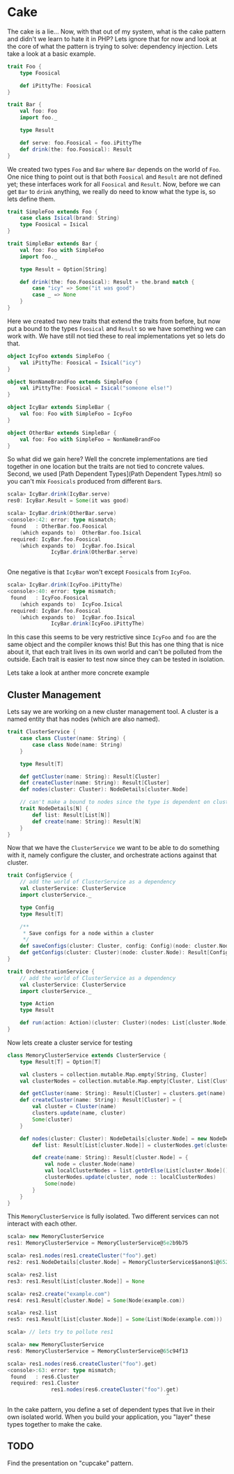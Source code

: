 # Cake
The cake is a lie...  Now, with that out of my system, what is the cake pattern and didn't we learn to hate it in PHP?  Lets ignore that for now and look at the core of what the pattern is trying to solve: dependency injection.  Lets take a look at a basic example.

```scala
trait Foo {
    type Foosical

    def iPittyThe: Foosical
}

trait Bar {
    val foo: Foo
    import foo._

    type Result

    def serve: foo.Foosical = foo.iPittyThe
    def drink(the: foo.Foosical): Result
}
```

We created two types `Foo` and `Bar` where `Bar` depends on the world of `Foo`.  One nice thing to point out is that both `Foosical` and `Result` are not defined yet; these interfaces work for all `Foosical` and `Result`.  Now, before we can get `Bar` to `drink` anything, we really do need to know what the type is, so lets define them.

```scala
trait SimpleFoo extends Foo {
    case class Isical(brand: String)
    type Foosical = Isical
}

trait SimpleBar extends Bar {
    val foo: Foo with SimpleFoo
    import foo._

    type Result = Option[String]

    def drink(the: foo.Foosical): Result = the.brand match {
        case "icy" => Some("it was good")
        case _ => None
    }
}
```

Here we created two new traits that extend the traits from before, but now put a bound to the types `Foosical` and `Result` so we have something we can work with.  We have still not tied these to real implementations yet so lets do that.

```scala
object IcyFoo extends SimpleFoo {
    val iPittyThe: Foosical = Isical("icy")
}

object NonNameBrandFoo extends SimpleFoo {
    val iPittyThe: Foosical = Isical("someone else!")
}

object IcyBar extends SimpleBar {
    val foo: Foo with SimpleFoo = IcyFoo
}

object OtherBar extends SimpleBar {
    val foo: Foo with SimpleFoo = NonNameBrandFoo
}
```

So what did we gain here?  Well the concrete implementations are tied together in one location but the traits are not tied to concrete values.  Second, we used [Path Dependent Types](Path Dependent Types.html) so you can't mix `Foosicals` produced from different `Bar`s.

```scala
scala> IcyBar.drink(IcyBar.serve)
res0: IcyBar.Result = Some(it was good)

scala> IcyBar.drink(OtherBar.serve)
<console>:42: error: type mismatch;
 found   : OtherBar.foo.Foosical
    (which expands to)  OtherBar.foo.Isical
 required: IcyBar.foo.Foosical
    (which expands to)  IcyBar.foo.Isical
              IcyBar.drink(OtherBar.serve)
                                    ^
```

One negative is that `IcyBar` won't except `Foosical`s from `IcyFoo`.

```scala
scala> IcyBar.drink(IcyFoo.iPittyThe)
<console>:40: error: type mismatch;
 found   : IcyFoo.Foosical
    (which expands to)  IcyFoo.Isical
 required: IcyBar.foo.Foosical
    (which expands to)  IcyBar.foo.Isical
              IcyBar.drink(IcyFoo.iPittyThe)
```

In this case this seems to be very restrictive since `IcyFoo` and `foo` are the same object and the compiler knows this!  But this has one thing that is nice about it, that each trait lives in its own world and can't be polluted from the outside.  Each trait is easier to test now since they can be tested in isolation.

Lets take a look at anther more concrete example

## Cluster Management
Lets say we are working on a new cluster management tool.  A cluster is a named entity that has nodes (which are also named).

```scala
trait ClusterService {
    case class Cluster(name: String) {
        case class Node(name: String)
    }

    type Result[T]

    def getCluster(name: String): Result[Cluster]
    def createCluster(name: String): Result[Cluster]
    def nodes(cluster: Cluster): NodeDetails[cluster.Node]

    // can't make a bound to nodes since the type is dependent on cluster
    trait NodeDetails[N] {
        def list: Result[List[N]]
        def create(name: String): Result[N]
    }
}
```

Now that we have the `ClusterService` we want to be able to do something with it, namely configure the cluster, and orchestrate actions against that cluster.

```scala
trait ConfigService {
    // add the world of ClusterService as a dependency
    val clusterService: ClusterService
    import clusterService._

    type Config
    type Result[T]

    /**
     * Save configs for a node within a cluster
     */
    def saveConfigs(cluster: Cluster, config: Config)(node: cluster.Node): Result[Unit]
    def getConfigs(cluster: Cluster)(node: cluster.Node): Result[Config]
}

trait OrchestrationService {
    // add the world of ClusterService as a dependency
    val clusterService: ClusterService
    import clusterService._

    type Action
    type Result

    def run(action: Action)(cluster: Cluster)(nodes: List[cluster.Node]): Result
}
```

Now lets create a cluster service for testing

```scala
class MemoryClusterService extends ClusterService {
    type Result[T] = Option[T]

    val clusters = collection.mutable.Map.empty[String, Cluster]
    val clusterNodes = collection.mutable.Map.empty[Cluster, List[Cluster#Node]]

    def getCluster(name: String): Result[Cluster] = clusters.get(name)
    def createCluster(name: String): Result[Cluster] = {
        val cluster = Cluster(name)
        clusters.update(name, cluster)
        Some(cluster)
    }

    def nodes(cluster: Cluster): NodeDetails[cluster.Node] = new NodeDetails[cluster.Node] {
        def list: Result[List[cluster.Node]] = clusterNodes.get(cluster).asInstanceOf[Result[List[cluster.Node]]]

        def create(name: String): Result[cluster.Node] = {
            val node = cluster.Node(name)
            val localClusterNodes = list.getOrElse(List[cluster.Node]())
            clusterNodes.update(cluster, node :: localClusterNodes)
            Some(node)
        }
    }
}
```

This `MemoryClusterService` is fully isolated.  Two different services can not interact with each other.

```scala
scala> new MemoryClusterService
res1: MemoryClusterService = MemoryClusterService@5e2b9b75

scala> res1.nodes(res1.createCluster("foo").get)
res2: res1.NodeDetails[cluster.Node] = MemoryClusterService$$anon$1@65231516

scala> res2.list
res3: res1.Result[List[cluster.Node]] = None

scala> res2.create("example.com")
res4: res1.Result[cluster.Node] = Some(Node(example.com))

scala> res2.list
res5: res1.Result[List[cluster.Node]] = Some(List(Node(example.com)))

scala> // lets try to pollute res1

scala> new MemoryClusterService
res6: MemoryClusterService = MemoryClusterService@65c94f13

scala> res1.nodes(res6.createCluster("foo").get)
<console>:63: error: type mismatch;
 found   : res6.Cluster
 required: res1.Cluster
              res1.nodes(res6.createCluster("foo").get)
                                                   ^
```

In the cake pattern, you define a set of dependent types that live in their own isolated world.  When you build your application, you "layer" these types together to make the cake.

## TODO
Find the presentation on "cupcake" pattern.
